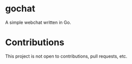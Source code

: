 # gochat

A simple webchat written in Go.

# Contributions

This project is not open to contributions, pull requests, etc.
